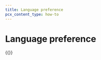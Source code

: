 ```yaml
---
title: Language preference
pcx_content_type: how-to
---
```


# Language preference

{{<render file="_customize-language-preference.md" productFolder="fundamentals">}}
